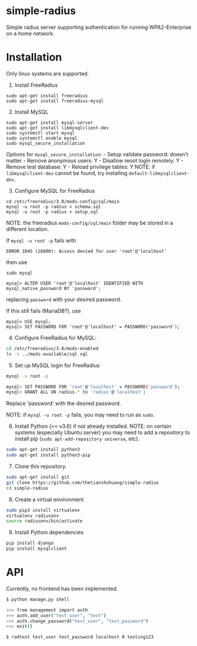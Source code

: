# simple-radius
Simple radius server supporting authentication for running WPA2-Enterprise on a home network.


# Installation
Only linux systems are supported.


1. Install FreeRadius
```shell
sudo apt-get install freeradius
sudo apt-get install freeradius-mysql
```


2. Install MySQL
```shell
sudo apt-get install mysql-server
sudo apt-get install libmysqlclient-dev
sudo systemctl start mysql
sudo systemctl enable mysql
sudo mysql_secure_installation
```
Options for ```mysql_secure_installation```:
	- Setup validate password: doesn't matter
	- Remove anonymous users: Y
	- Disallow reoot login remotely: Y
	- Remove test database: Y
	- Reload privilege tables: Y
NOTE: if ```libmysqlclient-dev``` cannot be found, try installing ```default-libmysqlclient-dev```.

3. Configure MySQL for FreeRadius
```shell
cd /etc/freeradius/3.0/mods-config/sql/main
mysql -u root -p radius < schema.sql
mysql -u root -p radius < setup.sql
```
NOTE: the freeradius ```mods-config/sql/main``` folder may be stored in a different location.

If ```mysql -u root -p``` fails with
```
ERROR 1045 (28000): Access denied for user 'root'@'localhost'
```
then use
```
sudo mysql

mysql> ALTER USER 'root'@'localhost' IDENTIFIED WITH mysql_native_password BY 'password';
```
replacing ```password``` with your desired password.

If this still fails (MariaDB?), use
```
mysql> USE mysql;
mysql> SET PASSWORD FOR 'root'@'localhost' = PASSWORD('password');
```

4. Configure FreeRadius for MySQL:
```sh
cd /etc/freeradius/3.0/mods-enabled
ln -s ../mods-available/sql sql
```


5. Set up MySQL login for FreeRadius
```sh
mysql -u root -p

mysql> SET PASSWORD FOR 'root'@'localhost' = PASSWORD('password');
mysql> GRANT ALL ON radius.* to 'radius'@'localhost';
```
Replace 'password' with the desired password.

NOTE: if ```mysql -u root -p``` fails, you may need to run as ```sudo```.

6. Install Python (>= v3.6) if not already installed. NOTE: on certain systems (especially Ubuntu server) you may need to add a repository to install pip (```sudo apt-add-repository universe```, etc).
```sh
sudo apt-get install python3
sudo apt-get install python3-pip
```

7. Clone this repository.
```sh
sudo apt-get install git
git clone https://github.com/thetianshuhuang/simple-radius
cd simple-radius
```

8. Create a virtual environment
```sh
sudo pip3 install virtualenv
virtualenv radiusenv
source radiusenv/bin/activate
```

9. Install Python dependencies
```sh
pip install django
pip install mysqlclient
```


# API
Currently, no frontend has been implemented.

```sh
$ python manage.py shell

>>> from management import auth
>>> auth.add_user("test_user", "test")
>>> auth.change_password("test_user", "test_password")
>>> exit()

$ radtest test_user test_password localhost 0 testing123
```
